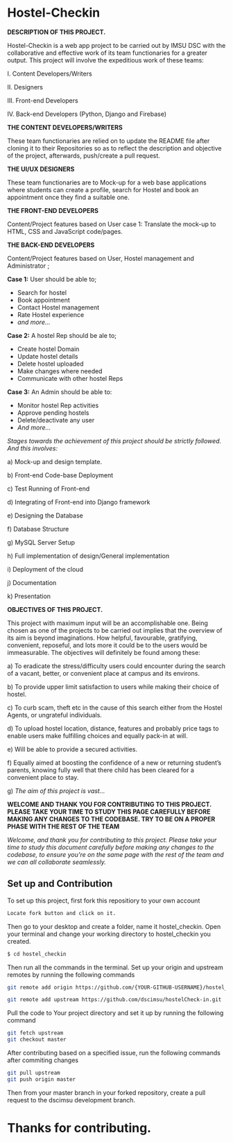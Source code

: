 # Hostel-Checkin

**DESCRIPTION OF THIS PROJECT.**

Hostel-Checkin is a web app project to be carried out by IMSU DSC with the 
collaborative and effective work of its team functionaries for a greater output. 
This project will involve the expeditious work of these teams:

I.		Content Developers/Writers

II.		Designers

III.		Front-end Developers

IV.		Back-end Developers (Python, Django and Firebase)

**THE CONTENT DEVELOPERS/WRITERS**

These team functionaries are relied on to update the README file after cloning it to their 
Repositories so as to reflect the description and objective of the project, afterwards, push/create 
a pull request.

**THE UI/UX DESIGNERS**

These team functionaries are to Mock-up for a web base applications where students can create a 
profile, search for Hostel and book an appointment once they find a suitable one.

**THE FRONT-END DEVELOPERS**

Content/Project features based on User case 1: Translate the mock-up to HTML, CSS and JavaScript 
code/pages.
 
**THE BACK-END DEVELOPERS**

Content/Project features based on User, Hostel management and Administrator ; 

**Case 1:** User should be able to;
-	Search for hostel
-	Book appointment
-	Contact Hostel management
-	Rate Hostel experience
-	_and more…_

**Case 2:** A hostel Rep should be ale to;
-	Create hostel Domain
-	Update hostel details
-	Delete hostel uploaded 
-	Make changes where needed
-	Communicate with other hostel Reps

**Case 3:** An Admin should be able to:
-	Monitor hostel Rep activities
-	Approve pending hostels
-	Delete/deactivate any user
-	*And more…*

*Stages towards the achievement of this project should be strictly followed. And this involves:*

a) 		Mock-up and design template.

b) 		Front-end Code-base Deployment

c) 		Test Running of Front-end

d) 		Integrating of Front-end into Django framework

e) 		Designing the Database

f) 		Database Structure

g) 		MySQL Server Setup

h) 		Full implementation of design/General implementation

i) 		Deployment of the cloud

j) 		Documentation

k) 		Presentation


**OBJECTIVES OF THIS PROJECT.**

This project with maximum input will be an accomplishable one. Being chosen as one of the projects 
to be carried out implies that the overview of its aim is beyond imaginations. How helpful, 
favourable, gratifying, convenient, reposeful, and lots more it could be to the users would be 
immeasurable. The objectives will definitely be found among these:

a)		To eradicate the stress/difficulty users could encounter during the search of a vacant, better, or 
		convenient place at campus and its environs.

b)		To provide upper limit satisfaction to users while making their choice of hostel.

c)		To curb scam, theft etc in the cause of this search either from the Hostel Agents, or ungrateful 
		individuals.

d)		To upload hostel location, distance, features and probably price tags to enable users make 
		fulfilling choices and equally pack-in at will.

e)		Will be able to provide a secured activities.

f)		Equally aimed at boosting the confidence of a new or returning student’s parents, knowing fully 
		well that there child has been cleared for a convenient place to stay.

g)		*The aim of this project is vast…*

**WELCOME AND THANK YOU FOR CONTRIBUTING TO THIS PROJECT. PLEASE TAKE YOUR TIME TO STUDY THIS PAGE CAREFULLY BEFORE MAKING ANY CHANGES TO THE CODEBASE. TRY TO BE ON A PROPER PHASE WITH THE REST OF THE TEAM**


*Welcome, and thank you for contributing to this project. Please take your time to study this document carefully before making any changes to the codebase, to ensure you're on the same page with the rest of the team and we can all collaborate seamlessly.* 

## Set up and Contribution
To set up this project, first fork this repositiory to your own account
```bash
Locate fork button and click on it.
```
Then go to your desktop and create a folder, name it hostel_checkin.
Open your terminal and change your working directory to hostel_checkin you created.
```bash
$ cd hostel_checkin
```
Then run all the commands in the terminal.
Set up your origin and upstream remotes by running the following commands
```bash
git remote add origin https://github.com/{YOUR-GITHUB-USERNAME}/hostel_checkin.git

git remote add upstream https://github.com/dscimsu/hostelCheck-in.git

```

Pull the code to Your project directory and set it up by running the following command
```bash
git fetch upstream
git checkout master
```
After contributing based on a specified issue, run the following commands after commiting changes
```bash
git pull upstream
git push origin master

```
Then from your master branch in your forked repository, create a pull request to the 
dscimsu development branch.

# Thanks for contributing.
